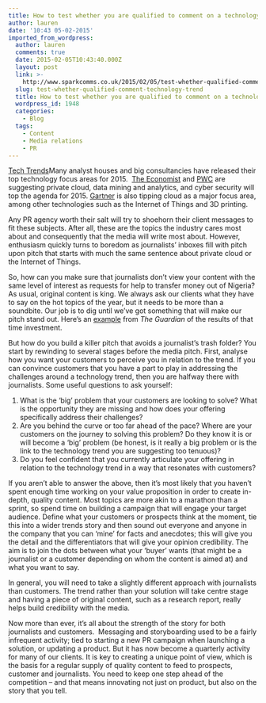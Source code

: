```yaml
---
title: How to test whether you are qualified to comment on a technology trend
author: lauren
date: '10:43 05-02-2015'
imported_from_wordpress:
  author: lauren
  comments: true
  date: 2015-02-05T10:43:40.000Z
  layout: post
  link: >-
    http://www.sparkcomms.co.uk/2015/02/05/test-whether-qualified-comment-technology-trend/
  slug: test-whether-qualified-comment-technology-trend
  title: How to test whether you are qualified to comment on a technology trend
  wordpress_id: 1948
  categories:
    - Blog
  tags:
    - Content
    - Media relations
    - PR
---
```


[Tech Trends](technology-584755_640-300x212.jpg)Many analyst houses and big consultancies have released their top technology focus areas for 2015.  [The Economist](http://www.economistinsights.com/analysis/top-tech-trends-2015) and [PWC](http://www.pwc.com/us/tech-trends) are suggesting private cloud, data mining and analytics, and cyber security will top the agenda for 2015. [Gartner](http://www.gartner.com/newsroom/id/2867917) is also tipping cloud as a major focus area, among other technologies such as the Internet of Things and 3D printing.

Any PR agency worth their salt will try to shoehorn their client messages to fit these subjects. After all, these are the topics the industry cares most about and consequently that the media will write most about. However, enthusiasm quickly turns to boredom as journalists’ inboxes fill with pitch upon pitch that starts with much the same sentence about private cloud or the Internet of Things. 

So, how can you make sure that journalists don’t view your content with the same level of interest as requests for help to transfer money out of Nigeria? As usual, original content is king. We always ask our clients what they have to say on the hot topics of the year, but it needs to be more than a soundbite. Our job is to dig until we’ve got something that will make our pitch stand out. Here’s an [example](http://www.theguardian.com/sustainable-business/2014/nov/25/how-3d-printing-is-set-to-shake-up-manufacturing-supply-chains) from _The Guardian_ of the results of that time investment.

But how do you build a killer pitch that avoids a journalist’s trash folder? You start by rewinding to several stages before the media pitch. First, analyse how you want your customers to perceive you in relation to the trend. If you can convince customers that you have a part to play in addressing the challenges around a technology trend, then you are halfway there with journalists. Some useful questions to ask yourself:

  1. What is the ‘big’ problem that your customers are looking to solve? What is the opportunity they are missing and how does your offering specifically address their challenges?
  2. Are you behind the curve or too far ahead of the pace? Where are your customers on the journey to solving this problem? Do they know it is or will become a ‘big’ problem (be honest, is it really a big problem or is the link to the technology trend you are suggesting too tenuous)?
  3. Do you feel confident that you currently articulate your offering in relation to the technology trend in a way that resonates with customers?

If you aren’t able to answer the above, then it’s most likely that you haven’t spent enough time working on your value proposition in order to create in-depth, quality content. Most topics are more akin to a marathon than a sprint, so spend time on building a campaign that will engage your target audience. Define what your customers or prospects think at the moment, tie this into a wider trends story and then sound out everyone and anyone in the company that you can ‘mine’ for facts and anecdotes; this will give you the detail and the differentiators that will give your opinion credibility. The aim is to join the dots between what your ‘buyer’ wants (that might be a journalist or a customer depending on whom the content is aimed at) and what you want to say.   

In general, you will need to take a slightly different approach with journalists than customers. The trend rather than your solution will take centre stage and having a piece of original content, such as a research report, really helps build credibility with the media.

Now more than ever, it’s all about the strength of the story for both journalists and customers.  Messaging and storyboarding used to be a fairly infrequent activity; tied to starting a new PR campaign when launching a solution, or updating a product. But it has now become a quarterly activity for many of our clients. It is key to creating a unique point of view, which is the basis for a regular supply of quality content to feed to prospects, customer and journalists. You need to keep one step ahead of the competition – and that means innovating not just on product, but also on the story that you tell. 
